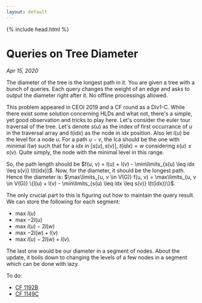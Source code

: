 ```yaml
---
layout: default
---
```


{% include head.html %}

# Queries on Tree Diameter
_Apr 15, 2020_

The diameter of the tree is the longest path in it. You are given a tree with a bunch of queries. Each query changes the weight of an edge and asks to output the diameter right after it. No offline processings allowed.

This problem appeared in CEOI 2019 and a CF round as a Div1-C. While there exist some solution concerning HLDs and what not, there's a simple, yet good observation and tricks to play here. Let's consider the euler tour traversal of the tree. Let's denote $s(u)$ as the index of first occurrance of $u$ in the traversal array and $t(idx)$ as the node in $idx$ position. Also let $l(u)$ be the level for a node $u$. For a path $u - v$, the lca should be the one with minimal $l(w)$ such that for a $idx$ in $[s(u), s(v)]$, $t(idx) = w$ considering $s(u) \leq s(v)$. Quite simply, the node with the minimal level in this range.

So, the path length should be $f(u, v) = l(u) + l(v) - \min\limits_{s(u) \leq idx \leq s(v)} l(t(idx))$. Now, for the diameter, it should be the longest path. Hence the diameter is: $\max\limits_{u, v \in V(G)} f(u, v) = \max\limits_{u, v \in V(G)} \{l(u) + l(v) - \min\limits_{s(u) \leq idx \leq s(v)} l(t(idx))\}$.

The only crucial part to this is figuring out how to maintain the query result. We can store the following for each segment:
- max $l(u)$
- max $-2 l(u)$
- max $l(u) - 2l(w)$
- max $-2l(w) + l(v)$
- max $l(u) - 2l(w) + l(v)$.

The last one would be our diameter in a segment of nodes. About the update, it boils down to changing the levels of a few nodes in a segment which can be done with lazy.

To do:
+ [CF 1192B](http://codeforces.com/contest/1192/problem/B)
+ [CF 1149C](https://codeforces.com/contest/1149/problem/C)
